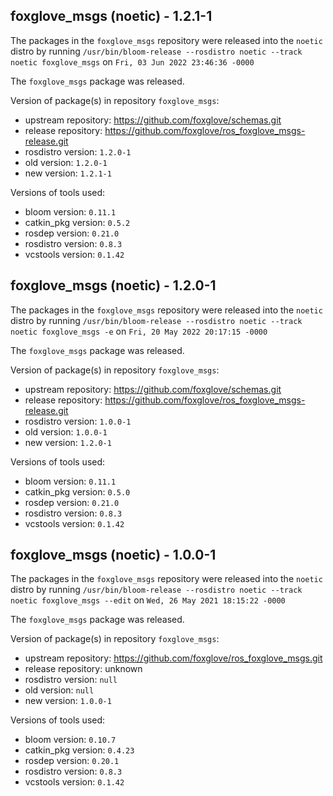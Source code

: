 ## foxglove_msgs (noetic) - 1.2.1-1

The packages in the `foxglove_msgs` repository were released into the `noetic` distro by running `/usr/bin/bloom-release --rosdistro noetic --track noetic foxglove_msgs` on `Fri, 03 Jun 2022 23:46:36 -0000`

The `foxglove_msgs` package was released.

Version of package(s) in repository `foxglove_msgs`:

- upstream repository: https://github.com/foxglove/schemas.git
- release repository: https://github.com/foxglove/ros_foxglove_msgs-release.git
- rosdistro version: `1.2.0-1`
- old version: `1.2.0-1`
- new version: `1.2.1-1`

Versions of tools used:

- bloom version: `0.11.1`
- catkin_pkg version: `0.5.2`
- rosdep version: `0.21.0`
- rosdistro version: `0.8.3`
- vcstools version: `0.1.42`


## foxglove_msgs (noetic) - 1.2.0-1

The packages in the `foxglove_msgs` repository were released into the `noetic` distro by running `/usr/bin/bloom-release --rosdistro noetic --track noetic foxglove_msgs -e` on `Fri, 20 May 2022 20:17:15 -0000`

The `foxglove_msgs` package was released.

Version of package(s) in repository `foxglove_msgs`:

- upstream repository: https://github.com/foxglove/schemas.git
- release repository: https://github.com/foxglove/ros_foxglove_msgs-release.git
- rosdistro version: `1.0.0-1`
- old version: `1.0.0-1`
- new version: `1.2.0-1`

Versions of tools used:

- bloom version: `0.11.1`
- catkin_pkg version: `0.5.0`
- rosdep version: `0.21.0`
- rosdistro version: `0.8.3`
- vcstools version: `0.1.42`


## foxglove_msgs (noetic) - 1.0.0-1

The packages in the `foxglove_msgs` repository were released into the `noetic` distro by running `/usr/bin/bloom-release --rosdistro noetic --track noetic foxglove_msgs --edit` on `Wed, 26 May 2021 18:15:22 -0000`

The `foxglove_msgs` package was released.

Version of package(s) in repository `foxglove_msgs`:

- upstream repository: https://github.com/foxglove/ros_foxglove_msgs.git
- release repository: unknown
- rosdistro version: `null`
- old version: `null`
- new version: `1.0.0-1`

Versions of tools used:

- bloom version: `0.10.7`
- catkin_pkg version: `0.4.23`
- rosdep version: `0.20.1`
- rosdistro version: `0.8.3`
- vcstools version: `0.1.42`


